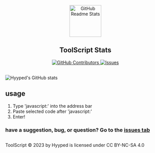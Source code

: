 <p align="center">
 <img width="100px" src="https://res.cloudinary.com/anuraghazra/image/upload/v1594908242/logo_ccswme.svg" align="center" alt="GitHub Readme Stats" />
 <h2 align="center">ToolScript Stats</h2>
</p>
  <p align="center">
    <a href="https://github.com/anuraghazra/github-readme-stats/graphs/contributors">
      <img alt="GitHub Contributors" src="https://img.shields.io/github/contributors/Hyyped/toolscript" />
    </a>
    <a href="https://github.com/anuraghazra/github-readme-stats/issues">
      <img alt="Issues" src="https://img.shields.io/github/issues/Hyyped/toolscript?color=0088ff" />
    </a>
    <br />
    <br />
  </p>
 
![Hyyped's GitHub stats](https://github-readme-stats.vercel.app/api?username=Hyyped&show_icons=true&theme=radical)

## usage
1. Type 'javascript:' into the address bar
2. Paste selected code after 'javascript:'
3. Enter!

### have a suggestion, bug, or question? Go to the [issues tab](https://github.com/Hyyped/toolscript/issues)
##

ToolScript © 2023 by Hyyped is licensed under CC BY-NC-SA 4.0 
